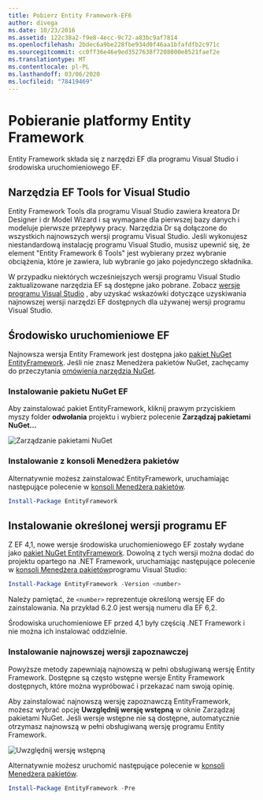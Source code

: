 ```yaml
---
title: Pobierz Entity Framework-EF6
author: divega
ms.date: 10/23/2016
ms.assetid: 122c38a2-f9e8-4ecc-9c72-a83bc9af7814
ms.openlocfilehash: 2bdec6a9be228fbe934d0f46aa1bfafdfb2c971c
ms.sourcegitcommit: cc0ff36e46e9ed3527638f7208000e8521faef2e
ms.translationtype: MT
ms.contentlocale: pl-PL
ms.lasthandoff: 03/06/2020
ms.locfileid: "78419469"
---
```

# <a name="get-entity-framework"></a>Pobieranie platformy Entity Framework
Entity Framework składa się z narzędzi EF dla programu Visual Studio i środowiska uruchomieniowego EF.

## <a name="ef-tools-for-visual-studio"></a>Narzędzia EF Tools for Visual Studio

Entity Framework Tools dla programu Visual Studio zawiera kreatora Dr Designer i dr Model Wizard i są wymagane dla pierwszej bazy danych i modeluje pierwsze przepływy pracy. Narzędzia Dr są dołączone do wszystkich najnowszych wersji programu Visual Studio. Jeśli wykonujesz niestandardową instalację programu Visual Studio, musisz upewnić się, że element "Entity Framework 6 Tools" jest wybierany przez wybranie obciążenia, które je zawiera, lub wybranie go jako pojedynczego składnika.

W przypadku niektórych wcześniejszych wersji programu Visual Studio zaktualizowane narzędzia EF są dostępne jako pobrane. Zobacz [wersje programu Visual Studio](~/ef6/what-is-new/visual-studio.md) , aby uzyskać wskazówki dotyczące uzyskiwania najnowszej wersji narzędzi EF dostępnych dla używanej wersji programu Visual Studio.

## <a name="ef-runtime"></a>Środowisko uruchomieniowe EF

Najnowsza wersja Entity Framework jest dostępna jako [pakiet NuGet EntityFramework](https://nuget.org/packages/EntityFramework/). Jeśli nie znasz Menedżera pakietów NuGet, zachęcamy do przeczytania [omówienia narzędzia NuGet](https://docs.microsoft.com/nuget/consume-packages/overview-and-workflow).

### <a name="installing-the-ef-nuget-package"></a>Instalowanie pakietu NuGet EF

Aby zainstalować pakiet EntityFramework, kliknij prawym przyciskiem myszy folder **odwołania** projektu i wybierz polecenie **Zarządzaj pakietami NuGet...**

![Zarządzanie pakietami NuGet](~/ef6/media/managenugetpackages.png)

### <a name="installing-from-package-manager-console"></a>Instalowanie z konsoli Menedżera pakietów

Alternatywnie możesz zainstalować EntityFramework, uruchamiając następujące polecenie w [konsoli Menedżera pakietów](https://docs.nuget.org/docs/start-here/using-the-package-manager-console).

``` powershell
Install-Package EntityFramework
```

## <a name="installing-a-specific-version-of-ef"></a>Instalowanie określonej wersji programu EF

Z EF 4,1, nowe wersje środowiska uruchomieniowego EF zostały wydane jako [pakiet NuGet EntityFramework](https://www.nuget.org/packages/EntityFramework/). Dowolną z tych wersji można dodać do projektu opartego na .NET Framework, uruchamiając następujące polecenie w [konsoli Menedżera pakietów](https://docs.nuget.org/docs/start-here/using-the-package-manager-console)programu Visual Studio:

``` powershell
Install-Package EntityFramework -Version <number>
```

Należy pamiętać, że `<number>` reprezentuje określoną wersję EF do zainstalowania. Na przykład 6.2.0 jest wersją numeru dla EF 6,2.   

Środowiska uruchomieniowe EF przed 4,1 były częścią .NET Framework i nie można ich instalować oddzielnie.

### <a name="installing-the-latest-preview"></a>Instalowanie najnowszej wersji zapoznawczej

Powyższe metody zapewniają najnowszą w pełni obsługiwaną wersję Entity Framework. Dostępne są często wstępne wersje Entity Framework dostępnych, które można wypróbować i przekazać nam swoją opinię.

Aby zainstalować najnowszą wersję zapoznawczą EntityFramework, możesz wybrać opcję **Uwzględnij wersję wstępną** w oknie Zarządzaj pakietami NuGet. Jeśli wersje wstępne nie są dostępne, automatycznie otrzymasz najnowszą w pełni obsługiwaną wersję programu Entity Framework.

![Uwzględnij wersję wstępną](~/ef6/media/includeprerelease.png)

Alternatywnie możesz uruchomić następujące polecenie w [konsoli Menedżera pakietów](https://docs.nuget.org/docs/start-here/using-the-package-manager-console).

``` powershell
Install-Package EntityFramework -Pre
```
